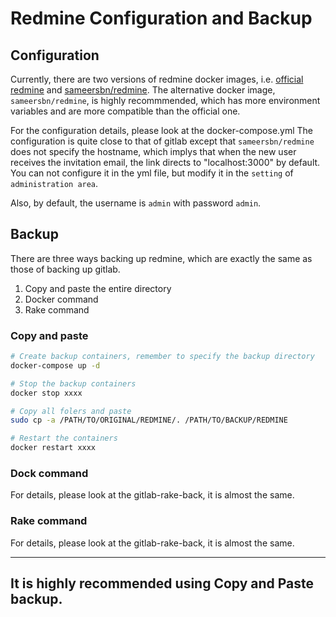 # Redmine Configuration and Backup

## Configuration

Currently, there are two versions of redmine docker images, i.e. [official redmine](https://hub.docker.com/_/redmine/) and [sameersbn/redmine](https://github.com/sameersbn/docker-redmine). The alternative docker image, `sameersbn/redmine`, is highly recommmended, which has more environment variables and are more compatible than the official one.

For the configuration details, please look at the docker-compose.yml
The configuration is quite close to that of gitlab except that
`sameersbn/redmine` does not specify the hostname, which implys that
when the new user receives the invitation email, the link directs to
"localhost:3000" by default. You can not configure it in the yml file,
but modify it in the `setting` of `administration area`.

Also, by default, the username is `admin` with password `admin`.

## Backup

There are three ways backing up redmine, which are exactly the same
as those of backing up gitlab.

1.  Copy and paste the entire directory
2.  Docker command
3.  Rake command

###  Copy and paste

```sh
# Create backup containers, remember to specify the backup directory
docker-compose up -d

# Stop the backup containers
docker stop xxxx

# Copy all folers and paste
sudo cp -a /PATH/TO/ORIGINAL/REDMINE/. /PATH/TO/BACKUP/REDMINE

# Restart the containers
docker restart xxxx
```

### Dock command

For details, please look at the gitlab-rake-back, it is almost the same.

### Rake command

For details, please look at the gitlab-rake-back, it is almost the same.

---
It is highly recommended using Copy and Paste backup.
---